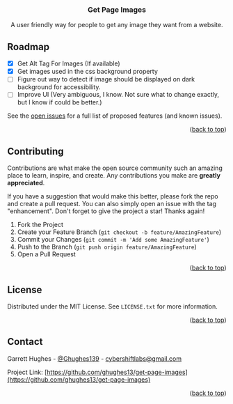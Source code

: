 <a name="readme-top"></a>

<div align="center">
  <h3 align="center">Get Page Images</h3>

  <p align="center">
    A user friendly way for people to get any image they want from a website.
  </p>
</div>

## Roadmap

- [x] Get Alt Tag For Images (If available)
- [x] Get images used in the css background property
- [ ] Figure out way to detect if image should be displayed on dark background for accessibility.
- [ ] Improve UI (Very ambiguous, I know. Not sure what to change exactly, but I know if could be better.)

See the [open issues](https://github.com/ghughes13/get-page-images) for a full list of proposed features (and known issues).

<p align="right">(<a href="#readme-top">back to top</a>)</p>

<!-- CONTRIBUTING -->

## Contributing

Contributions are what make the open source community such an amazing place to learn, inspire, and create. Any contributions you make are **greatly appreciated**.

If you have a suggestion that would make this better, please fork the repo and create a pull request. You can also simply open an issue with the tag "enhancement".
Don't forget to give the project a star! Thanks again!

1. Fork the Project
2. Create your Feature Branch (`git checkout -b feature/AmazingFeature`)
3. Commit your Changes (`git commit -m 'Add some AmazingFeature'`)
4. Push to the Branch (`git push origin feature/AmazingFeature`)
5. Open a Pull Request

<p align="right">(<a href="#readme-top">back to top</a>)</p>

<!-- LICENSE -->

## License

Distributed under the MIT License. See `LICENSE.txt` for more information.

<p align="right">(<a href="#readme-top">back to top</a>)</p>

<!-- CONTACT -->

## Contact

Garrett Hughes - [@Ghughes139](https://twitter.com/Ghughes139) - cybershiftlabs@gmail.com

Project Link: [https://github.com/ghughes13/get-page-images](https://github.com/ghughes13/get-page-images)

<p align="right">(<a href="#readme-top">back to top</a>)</p>
